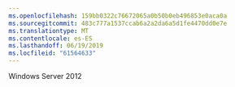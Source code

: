 ```yaml
---
ms.openlocfilehash: 159bb0322c76672065a0b50b0eb496853e0aca0a
ms.sourcegitcommit: 483c777a1537ccab6a2a2da6a5d1fe4470dd0e7e
ms.translationtype: MT
ms.contentlocale: es-ES
ms.lasthandoff: 06/19/2019
ms.locfileid: "61564633"
---
```

Windows Server 2012